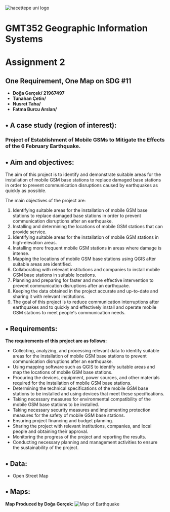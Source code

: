
![hacettepe uni logo](https://user-images.githubusercontent.com/120742291/228499073-c051153a-a1e9-4adc-9bd1-4e3015647017.svg)

# GMT352 Geographic Information Systems 
# Assignment 2


## One Requirement, One Map on SDG #11

- **Doğa Gerçek/ 21967497** 
- **Tunahan Çetin/**   
- **Nusret Taha/**  
- **Fatma Burcu Arslan/**


## • A case study (region of interest): 
### Project of Establishment of Mobile GSMs to Mitigate the Effects of the 6 February Earthquake.

## • Aim and objectives:
The aim of this project is to identify and demonstrate suitable areas for the installation of mobile GSM base stations to replace damaged base stations in order to prevent communication disruptions caused by earthquakes as quickly as possible. 

The main objectives of the project are:
1. Identifying suitable areas for the installation of mobile GSM base stations to replace damaged base stations in order to prevent communication disruptions after an earthquake.
2. Installing and determining the locations of mobile GSM stations that can provide service.
3. Identifying suitable areas for the installation of mobile GSM stations in high-elevation areas.
4. Installing more frequent mobile GSM stations in areas where damage is intense.
5. Mapping the locations of mobile GSM base stations using QGIS after suitable areas are identified.
6. Collaborating with relevant institutions and companies to install mobile GSM base stations in suitable locations.
7. Planning and preparing for faster and more effective intervention to prevent communication disruptions after an earthquake.
8. Keeping the data obtained in the project accurate and up-to-date and sharing it with relevant institutions.
9. The goal of this project is to reduce communication interruptions after earthquakes and to quickly and effectively install and operate mobile GSM stations to meet people's communication needs.

## • Requirements:
**The requirements of this project are as follows:**
* Collecting, analyzing, and processing relevant data to identify suitable areas for the installation of mobile GSM base stations to prevent communication disruptions after an earthquake.
* Using mapping software such as QGIS to identify suitable areas and map the locations of mobile GSM base stations.
* Procuring the devices, equipment, power sources, and other materials required for the installation of mobile GSM base stations.
* Determining the technical specifications of the mobile GSM base stations to be installed and using devices that meet these specifications.
* Taking necessary measures for environmental compatibility of the mobile GSM base stations to be installed.
* Taking necessary security measures and implementing protection measures for the safety of mobile GSM base stations.
* Ensuring project financing and budget planning.
* Sharing the project with relevant institutions, companies, and local people and obtaining their approval.
* Monitoring the progress of the project and reporting the results.
* Conducting necessary planning and management activities to ensure the sustainability of the project.

## • Data:
 - Open Street Map

## • Maps:
**Map Produced by Doğa Gerçek:**
![Map of Earthquake](https://user-images.githubusercontent.com/120742291/228494795-8f48bd88-d199-47c5-b512-7a0e9781d048.png)

